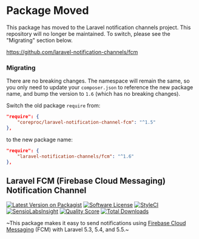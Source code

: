 # Package Moved
This package has moved to the Laravel notification channels project. This repository will no longer be maintained. To switch, please see the "Migrating" section below. 

https://github.com/laravel-notification-channels/fcm

### Migrating
There are no breaking changes. The namespace will remain the same, so you only need to update your `composer.json` to reference the new package name, and bump the version to `1.6` (which has no breaking changes).

Switch the old package `require` from: 
```json
"require": {
    "coreproc/laravel-notification-channel-fcm": "^1.5"
},
```

to the new package name:
```json
"require": {
    "laravel-notification-channels/fcm": "^1.6"
},
```


## Laravel FCM (Firebase Cloud Messaging) Notification Channel

[![Latest Version on Packagist](https://img.shields.io/packagist/v/coreproc/laravel-notification-channel-fcm.svg?style=flat-square)](https://packagist.org/packages/coreproc/laravel-notification-channel-fcm)
[![Software License](https://img.shields.io/badge/license-MIT-brightgreen.svg?style=flat-square)](LICENSE.md)
[![StyleCI](https://styleci.io/repos/91098630/shield)](https://styleci.io/repos/91098630)
[![SensioLabsInsight](https://img.shields.io/sensiolabs/i/621d780f-fdb7-479d-8fb2-683cbbc3ee4c.svg?style=flat-square)](https://insight.sensiolabs.com/projects/621d780f-fdb7-479d-8fb2-683cbbc3ee4c)
[![Quality Score](https://img.shields.io/scrutinizer/g/CoreProc/fcm.svg?style=flat-square)](https://scrutinizer-ci.com/g/CoreProc/fcm)
[![Total Downloads](https://img.shields.io/packagist/dt/coreproc/laravel-notification-channel-fcm.svg?style=flat-square)](https://packagist.org/packages/coreproc/laravel-notification-channel-fcm)


~This package makes it easy to send notifications using [Firebase Cloud Messaging](https://firebase.google.com/docs/cloud-messaging/) (FCM) with Laravel 5.3, 5.4, and 5.5.~
